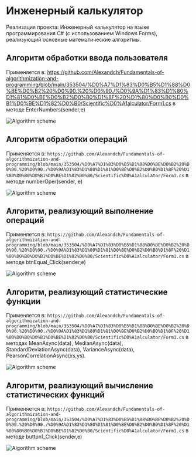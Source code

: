 # Инженерный калькулятор

Реализация проекта: Инженерный калькулятор на языке программирования C# (с использованием Windows Forms), реализующий основные математические алгоритмы. 

## Алгоритм обработки ввода пользователя

Применяется в: https://github.com/Alexandch/Fundamentals-of-algorithmization-and-programming/blob/main/353504/%D0%A7%D1%83%D0%B5%D1%88%D0%BE%D0%B2%20%D0%90.%20%D0%90./%D0%9A%D1%83%D1%80%D1%81%D0%BE%D0%B2%D0%B0%D1%8F%20%D1%80%D0%B0%D0%B1%D0%BE%D1%82%D0%B0/Scientific%D0%A1alculator/Form1.cs в методе EnterNumbers(sender,e)

![Algorithm scheme](schemes/1.png)


## Алгоритм обработки операций

Применяется в: `https://github.com/Alexandch/Fundamentals-of-algorithmization-and-programming/blob/main/353504/%D0%A7%D1%83%D0%B5%D1%88%D0%BE%D0%B2%20%D0%90.%20%D0%90./%D0%9A%D1%83%D1%80%D1%81%D0%BE%D0%B2%D0%B0%D1%8F%20%D1%80%D0%B0%D0%B1%D0%BE%D1%82%D0%B0/Scientific%D0%A1alculator/Form1.cs` в методе numberOper(sender, e)

![Algorithm scheme](schemes/2.png)

## Алгоритм, реализующий выполнение операций

Применяется в: `https://github.com/Alexandch/Fundamentals-of-algorithmization-and-programming/blob/main/353504/%D0%A7%D1%83%D0%B5%D1%88%D0%BE%D0%B2%20%D0%90.%20%D0%90./%D0%9A%D1%83%D1%80%D1%81%D0%BE%D0%B2%D0%B0%D1%8F%20%D1%80%D0%B0%D0%B1%D0%BE%D1%82%D0%B0/Scientific%D0%A1alculator/Form1.cs` в методе btnEqual_Click(sender,e)

![Algorithm scheme](schemes/3.png)

## Алгоритм, реализующий статистические функции

Применяется в: `https://github.com/Alexandch/Fundamentals-of-algorithmization-and-programming/blob/main/353504/%D0%A7%D1%83%D0%B5%D1%88%D0%BE%D0%B2%20%D0%90.%20%D0%90./%D0%9A%D1%83%D1%80%D1%81%D0%BE%D0%B2%D0%B0%D1%8F%20%D1%80%D0%B0%D0%B1%D0%BE%D1%82%D0%B0/Scientific%D0%A1alculator/Form1.cs` в методах MeanAsync(data), MedianAsync(data), StandardDeviationAsync(data), VarianceAsync(data), PearsonCorrelationAsync(xs,ys).

![Algorithm scheme](schemes/4.png)

## Алгоритм, реализующий вычисление статистических функций

Применяется в: `https://github.com/Alexandch/Fundamentals-of-algorithmization-and-programming/blob/main/353504/%D0%A7%D1%83%D0%B5%D1%88%D0%BE%D0%B2%20%D0%90.%20%D0%90./%D0%9A%D1%83%D1%80%D1%81%D0%BE%D0%B2%D0%B0%D1%8F%20%D1%80%D0%B0%D0%B1%D0%BE%D1%82%D0%B0/Scientific%D0%A1alculator/Form1.cs` в методе button1_Click(sender,e)

![Algorithm scheme](schemes/5.png)
